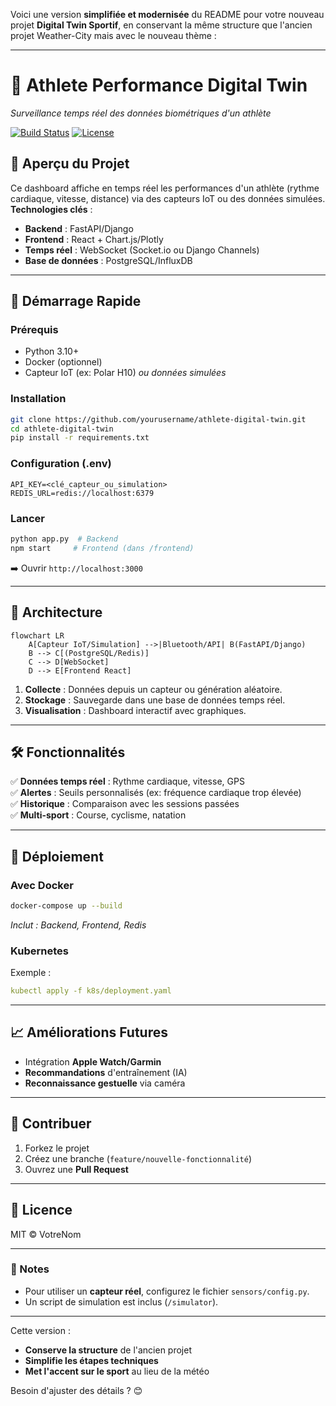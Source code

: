Voici une version **simplifiée et modernisée** du README pour votre nouveau projet **Digital Twin Sportif**, en conservant la même structure que l'ancien projet Weather-City mais avec le nouveau thème :

---

# **🏃 Athlete Performance Digital Twin**  
*Surveillance temps réel des données biométriques d'un athlète*

[![Build Status](https://img.shields.io/github/actions/workflow/status/yourusername/athlete-digital-twin/ci.yml)](https://github.com/yourusername/athlete-digital-twin/actions)
[![License](https://img.shields.io/github/license/yourusername/athlete-digital-twin)](LICENSE)

## **📖 Aperçu du Projet**  
Ce dashboard affiche en temps réel les performances d'un athlète (rythme cardiaque, vitesse, distance) via des capteurs IoT ou des données simulées.  
**Technologies clés** :  
- **Backend** : FastAPI/Django  
- **Frontend** : React + Chart.js/Plotly  
- **Temps réel** : WebSocket (Socket.io ou Django Channels)  
- **Base de données** : PostgreSQL/InfluxDB  

---

## **🚀 Démarrage Rapide**  
### Prérequis  
- Python 3.10+  
- Docker (optionnel)  
- Capteur IoT (ex: Polar H10) *ou données simulées*  

### Installation  
```bash
git clone https://github.com/yourusername/athlete-digital-twin.git
cd athlete-digital-twin
pip install -r requirements.txt
```

### Configuration (.env)  
```dotenv
API_KEY=<clé_capteur_ou_simulation>
REDIS_URL=redis://localhost:6379
```

### Lancer  
```bash
python app.py  # Backend
npm start     # Frontend (dans /frontend)
```
➡️ Ouvrir `http://localhost:3000`

---

## **📐 Architecture**  
```mermaid
flowchart LR
    A[Capteur IoT/Simulation] -->|Bluetooth/API| B(FastAPI/Django)
    B --> C[(PostgreSQL/Redis)]
    C --> D[WebSocket]
    D --> E[Frontend React]
```

1. **Collecte** : Données depuis un capteur ou génération aléatoire.  
2. **Stockage** : Sauvegarde dans une base de données temps réel.  
3. **Visualisation** : Dashboard interactif avec graphiques.  

---

## **🛠️ Fonctionnalités**  
✅ **Données temps réel** : Rythme cardiaque, vitesse, GPS  
✅ **Alertes** : Seuils personnalisés (ex: fréquence cardiaque trop élevée)  
✅ **Historique** : Comparaison avec les sessions passées  
✅ **Multi-sport** : Course, cyclisme, natation  

---

## **🚢 Déploiement**  
### Avec Docker  
```bash
docker-compose up --build
```
*Inclut : Backend, Frontend, Redis*

### Kubernetes  
Exemple :  
```yaml
kubectl apply -f k8s/deployment.yaml
```

---

## **📈 Améliorations Futures**  
- Intégration **Apple Watch/Garmin**  
- **Recommandations** d'entraînement (IA)  
- **Reconnaissance gestuelle** via caméra  

---

## **🤝 Contribuer**  
1. Forkez le projet  
2. Créez une branche (`feature/nouvelle-fonctionnalité`)  
3. Ouvrez une **Pull Request**  

---

## **📜 Licence**  
MIT © VotreNom  

---

### **📌 Notes**  
- Pour utiliser un **capteur réel**, configurez le fichier `sensors/config.py`.  
- Un script de simulation est inclus (`/simulator`).  

---

Cette version :  
- **Conserve la structure** de l'ancien projet  
- **Simplifie les étapes techniques**  
- **Met l'accent sur le sport** au lieu de la météo  

Besoin d'ajuster des détails ? 😊

